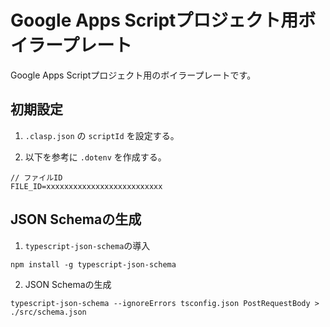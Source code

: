 # Google Apps Scriptプロジェクト用ボイラープレート
Google Apps Scriptプロジェクト用のボイラープレートです。

## 初期設定
1. `.clasp.json` の `scriptId` を設定する。

2. 以下を参考に `.dotenv` を作成する。
```
// ファイルID
FILE_ID=xxxxxxxxxxxxxxxxxxxxxxxxxx
```

## JSON Schemaの生成
1. `typescript-json-schema`の導入
```
npm install -g typescript-json-schema 
```

2. JSON Schemaの生成
```
typescript-json-schema --ignoreErrors tsconfig.json PostRequestBody > ./src/schema.json
```